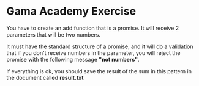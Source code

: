 # Gama Academy Exercise

You have to create an add function that is a promise. It will receive 2 parameters that will be two numbers.

It must have the standard structure of a promise, and it will do a validation that if you don't receive numbers in the parameter, you will reject the promise with the following message **"not numbers"**.

If everything is ok, you should save the result of the sum in this pattern in the document called **result.txt**
